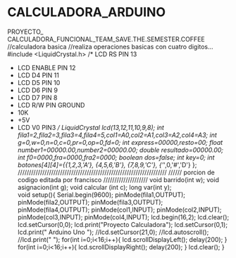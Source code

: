 # CALCULADORA_ARDUINO
PROYECTO_ CALCULADORA_FUNCIONAL_TEAM_SAVE.THE.SEMESTER.COFFEE
//calculadora basica
//realiza operaciones basicas con cuatro digitos...
#include <LiquidCrystal.h>
/* LCD RS     PIN 13
 * LCD ENABLE PIN 12
 * LCD D4     PIN 11
 * LCD D5     PIN 10
 * LCD D6     PIN 9
 * LCD D7     PIN 8
 * LCD R/W    PIN GROUND 
 * 10K 
 * +5V 
 * LCD V0 PIN3
 */
LiquidCrystal lcd(13,12,11,10,9,8);
int fila1=2,fila2=3,fila3=4,fila4=5,col1=A0,col2=A1,col3=A2,col4=A3;
int g=0,w=0,n=0,c=0,pr=0,op=0,fd=0;
int express=00000,resto=00;
float number1=00000.00,number2=00000.00;
double resultado=00000.00;
int f0=0000,fra=0000,fra2=0000;
boolean dos=false;
int key=0;
int botones[4][4]={{1,2,3,'A'},
                   {4,5,6,'B'},
                   {7,8,9,'C'},
                   {'*',0,'#','D'}
                   };
 ///////////////////////////////////////////////////////////////////
 ////// porcion de codigo editada por francisco ////////////////////
 void barrido(int w); 
void asignacion(int g); 
void calcular (int c); 
long var(int y);        
void setup(){
  Serial.begin(9600);
  pinMode(fila1,OUTPUT);
  pinMode(fila2,OUTPUT);
  pinMode(fila3,OUTPUT);
  pinMode(fila4,OUTPUT);
  pinMode(col1,INPUT);
  pinMode(col2,INPUT);
  pinMode(col3,INPUT);
  pinMode(col4,INPUT);
  lcd.begin(16,2);
  lcd.clear();
  lcd.setCursor(0,0);
  lcd.print("Proyecto Calculadora");
  lcd.setCursor(0,1);
  lcd.print("  Arduino Uno   ");
    //lcd.setCursor(21,0);
    //lcd.autoscroll();
    //lcd.print(" ");
  for(int i=0;i<16;i++){
    lcd.scrollDisplayLeft();
    delay(200);
    }
   for(int i=0;i<16;i++){
    lcd.scrollDisplayRight();
    delay(200);
    }
  lcd.clear();
  }
